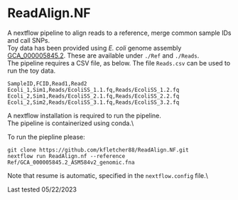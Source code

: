 # ReadAlign.NF
A nextflow pipeline to align reads to a reference, merge common sample IDs and call SNPs.\
Toy data has been provided using *E. coli* genome assembly [GCA_000005845.2](https://www.ncbi.nlm.nih.gov/assembly/GCF_000005845.2/). These are available under `./Ref` and `./Reads`.\
The pipeline requires a CSV file, as below. The file `Reads.csv` can be used to run the toy data.
```
SampleID,FCID,Read1,Read2
Ecoli_1,Sim1,Reads/EcoliSS_1.1.fq,Reads/EcoliSS_1.2.fq
Ecoli_2,Sim1,Reads/EcoliSS_2.1.fq,Reads/EcoliSS_2.2.fq
Ecoli_2,Sim2,Reads/EcoliSS_3.1.fq,Reads/EcoliSS_3.2.fq
```

A nextflow installation is required to run the pipeline.\
The pipeline is containerized using conda.\

To run the piepline please:
```
git clone https://github.com/kfletcher88/ReadAlign.NF.git
nextflow run ReadAlign.nf --reference Ref/GCA_000005845.2_ASM584v2_genomic.fna
```

Note that resume is automatic, specified in the `nextflow.config` file.\

Last tested 05/22/2023
